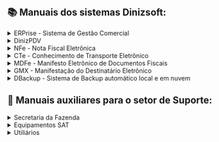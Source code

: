 
## :books: Manuais dos sistemas Dinizsoft:
<details>
<summary>ERPrise - Sistema de Gestão Comercial</summary>

- [Manual de abertura e fechamento de turnos-caixa](https://github.com/user-attachments/files/15906064/0001.v.1.0.0.Manual.de.abertura.e.fechamento.de.turno-caixa.do.sistema.ERPrise.pdf)
- [Manual para lançamentos de entradas e saídas no turno-caixa](https://github.com/user-attachments/files/15906068/0002.v.1.0.0.Manual.para.lancamentos.de.entradas.e.saidas.no.turno-caixa.do.sistema.ERPrise.pdf)
- [Manual de geração, importação de arquivos e envio de carga para Balança Toledo Prix através do software MGV](https://github.com/user-attachments/files/15973950/0009.v.1.0.0.Manual.de.geracao.importacao.de.arquivos.e.envio.de.carga.para.Balanca.Toledo.Prix.atraves.do.software.MGV.pdf)

- [Manuais em desenvolvimento]

</details>

<details>
<summary>DinizPDV</summary>
CFe SAT - Cupom Fiscal Eletrônico / NFCe - Nota Fiscal de Consumidor Eletrônico

- [Manual de configuração para emissão da NFC-e](https://github.com/user-attachments/files/15957613/0006.v.1.0.0.Manual.de.configuracao.para.emissao.da.NFCe.no.sistema.DinizPDV.pdf)

</details>

<details>
<summary>NFe - Nota Fiscal Eletrônica</summary>

- [Manuais em desenvolvimento]

</details>

<details>
<summary>CTe - Conhecimento de Transporte Eletrônico</summary>

- [Manuais em desenvolvimento]

</details>

<details>
<summary>MDFe - Manifesto Eletrônico de Documentos Fiscais</summary>

- [Manuais em desenvolvimento]

</details>

<details>
<summary>GMX - Manifestação do Destinatário Eletrônico</summary>

- [Manuais em desenvolvimento]

</details>

<details>
<summary>DBackup - Sistema de Backup automático local e em nuvem</summary>

- [Manual de instalação e configuração do sistema dBackup](https://github.com/user-attachments/files/15905251/0011.Manual.de.instalacao.e.configuracao.do.sistema.dBackup.pdf)

</details>

## :toolbox: Manuais auxiliares para o setor de Suporte:

<details>
<summary>Secretaria da Fazenda</summary>

- [Manual de credenciamento para emissão da NFC-e no estado de São Paulo](https://github.com/user-attachments/files/15920283/0007.v.1.0.0.Manual.de.credenciamento.para.emissao.da.NFC-e.no.estado.de.Sao.Paulo.pdf)
- [Manual de vinculação do equipamento SAT ao CNPJ do contribuinte do estado de São Paulo](https://github.com/user-attachments/files/17344146/0010.v.1.0.0.Manual.de.vinculacao.do.equipamento.SAT.ao.CNPJ.do.contribuinte.do.estado.de.Sao.Paulo.pdf)

- [Manuais em desenvolvimento]

</details>

<details>
<summary>Equipamentos SAT</summary>

- [Manual de instalação e ativação do equipamento SAT da fabricante Control iD](https://github.com/user-attachments/files/15919690/0004.v.1.0.0.Manual.de.instalacao.e.ativacao.do.equipamento.SAT.da.fabricante.Control.iD.pdf)
- [Manual de desativação do equipamento SAT da fabricante TANCA e JETWAY](https://github.com/user-attachments/files/15972842/0008.V.1.0.0.Manual.de.desativacao.do.equipamento.SAT.da.fabricante.TANCA.e.JETWAY.pdf)
- [Manuais em desenvolvimento]

</details>

<details>
<summary>Utiliários</summary>
    
- [Manual de instalação e configuração do sistema RustDesk](https://github.com/user-attachments/files/15905238/0012.Manual.de.instalacao.e.configuracao.do.sistema.RustDesk.pdf)

#### SPED Fiscal e SPED Contribuições

- [Manual de instalação do validador EFD ICMS IPI - SPED Fiscal](https://github.com/user-attachments/files/17317023/0013.v.1.0.0.Manual.de.instalacao.do.validador.EFD.ICMS.IPI.-.SPED.Fiscal.pdf)

- [Manual de instalação do validador EFD Contribuições - SPED Contribuições](https://github.com/user-attachments/files/17317028/0014.v.1.0.0.Manual.de.instalacao.do.validador.EFD.Contribuicoes.-.SPED.Contribuicoes.pdf)

- [Manual de auxílio para geração e validação do arquivo EFD ICMS IPI - SPED Fiscal](https://github.com/user-attachments/files/17460605/0015.v.1.0.0.Manual.de.auxilio.para.validacao.do.arquivo.EFD.ICMS.IPI.-.SPED.Fiscal.pdf)

- [Manual de auxílio para validação do arquivo EFD Contribuições - SPED Contribuições](https://github.com/user-attachments/files/17460628/0016.v.1.0.0.Manual.de.auxilio.para.validacao.do.arquivo.EFD.Contribuicoes.-.SPED.Contribuicoes.pdf)

</details>
